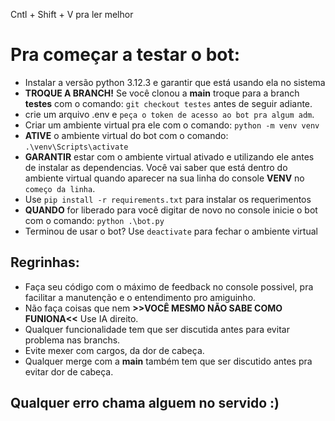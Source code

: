 Cntl + Shift + V pra ler melhor

# Pra começar a testar o bot:
- Instalar a versão python 3.12.3 e garantir que está usando ela no sistema
- **TROQUE A BRANCH!** Se você clonou a **main** troque para a branch **testes** com o comando: `git checkout testes` antes de seguir adiante.
- crie um arquivo .env e `peça o token de acesso ao bot pra algum adm`.
- Criar um ambiente virtual pra ele com o comando: `python -m venv venv`
- **ATIVE** o ambiente virtual do bot com o comando: `.\venv\Scripts\activate`
- **GARANTIR** estar com o ambiente virtual ativado e utilizando ele antes de instalar as dependencias. Você vai saber que está dentro do ambiente virtual quando aparecer na sua linha do console **VENV** no `começo da linha`.
- Use `pip install -r requirements.txt` para instalar os requerimentos
- **QUANDO** for liberado para você digitar de novo no console inicie o bot com o comando: `python .\bot.py`
- Terminou de usar o bot? Use `deactivate` para fechar o ambiente virtual

## Regrinhas:

- Faça seu código com o máximo de feedback no console possivel, pra facilitar a manutenção e o entendimento pro amiguinho.
- Não faça coisas que nem **>>VOCÊ MESMO NÃO SABE COMO FUNIONA<<** Use IA direito.
- Qualquer funcionalidade tem que ser discutida antes para evitar problema nas branchs.
- Evite mexer com cargos, da dor de cabeça.
- Qualquer merge com a **main** também tem que ser discutido antes pra evitar dor de cabeça.

## Qualquer erro chama alguem no servido :)